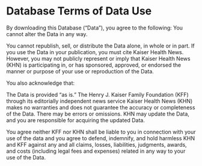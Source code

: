 # Database Terms of Data Use

By downloading this Database (“Data”), you agree to the following: You cannot alter the Data in any way.

You cannot republish, sell, or distribute the Data alone, in whole or in part. If you use the Data in your publication, you must cite Kaiser Health News. However, you may not publicly represent or imply that Kaiser Health News (KHN) is participating in, or has sponsored, approved, or endorsed the manner or purpose of your use or reproduction of the Data.

You also acknowledge that:

The Data is provided “as is.” The Henry J. Kaiser Family Foundation (KFF) through its editorially independent news service Kaiser Health News (KHN) makes no warranties and does not guarantee the accuracy or completeness of the Data. There may be errors or omissions. KHN may update the Data, and you are responsible for acquiring the updated Data.

You agree neither KFF nor KHN shall be liable to you in connection with your use of the data and you agree to defend, indemnify, and hold harmless KHN and KFF against any and all claims, losses, liabilities, judgments, awards, and costs (including legal fees and expenses) related in any way to your use of the Data.